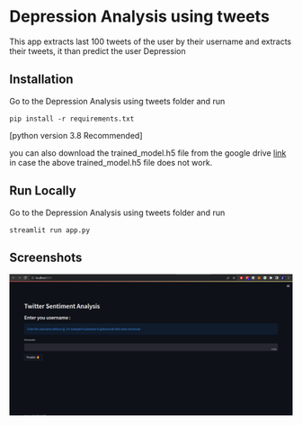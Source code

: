 # Depression Analysis using tweets

This app extracts last 100 tweets of the user by their username and extracts their tweets, it than predict the user Depression



## Installation 

Go to the Depression Analysis using tweets folder and run 

```
pip install -r requirements.txt
```
[python version 3.8 Recommended]

you can also download the trained_model.h5 file from the google drive [link](https://drive.google.com/file/d/15AH8GdrOXOWNtaHxUR9ojskWbWebQA3o/view?usp=sharing)  in case the above trained_model.h5 file does not work. 
## Run Locally 
Go to the Depression Analysis using tweets folder and run 

```
streamlit run app.py
```

## Screenshots

![App Screenshot](screenshots/Screenshot%202022-08-15%20020344.jpg)